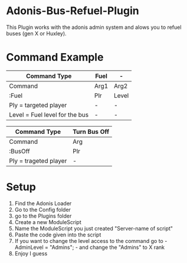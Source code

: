 # Adonis-Bus-Refuel-Plugin
This Plugin works with the adonis admin system and alows you to refuel buses (gen X or Huxley).

# Command Example
| Command Type | Fuel |-|
|---------|------------|--|
| Command | Arg1| Arg2 |
| :Fuel | Plr | Level |
| Ply = targeted player |-|-|
| Level = Fuel level for the bus |-|-|

| Command Type | Turn Bus Off |
|---------|-----|
| Command | Arg |
| :BusOff | Plr |
| Ply = trageted player |-|

# Setup
1) Find the Adonis Loader
2) Go to the Config folder
3) go to the Plugins folder
4) Create a new ModuleScript
5) Name the ModuleScript you just created "Server-name of script"
6) Paste the code given into the script
7) If you want to change the level access to the command go to - AdminLevel = "Admins"; - and change the "Admins" to X rank
8) Enjoy I guess
